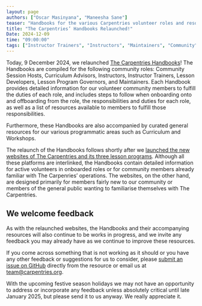 ```yaml
---
layout: page
authors: ["Oscar Masinyana", "Maneesha Sane"]
teaser: "Handbooks for the various Carpentries volunteer roles and resources are relaunched today!"
title: "The Carpentries’ Handbooks Relaunched!"
Date: 2024-12-09
time: "09:00:00"
tags: ["Instructor Trainers", "Instructors", "Maintainers", "Community", "Handbook"]
---
```


Today, 9 December 2024, we relaunched [The Carpentries Handbooks](https://docs.carpentries.org/)! The Handbooks are compiled for the following community roles: Community Session Hosts, Curriculum Advisors, Instructors, Instructor Trainers, Lesson Developers, Lesson Program Governors, and Maintainers. Each Handbook provides detailed information for our volunteer community members to fulfill the duties of each role, and includes steps to follow when onboarding onto and offboarding from the role, the responsibilities and duties for each role, as well as a list of resources available to members to fulfill those responsibilities. 

Furthermore, these Handbooks are also accompanied by curated general resources for our various programmatic areas such as Curriculum and Workshops. 

The relaunch of the Handbooks follows shortly after we [launched the new websites of The Carpentries and its three lesson programs](https://carpentries.org/blog/2024/11/the-carpentries-websites-relaunched/). Although all these platforms are interlinked, the Handbooks contain detailed information for active volunteers in onboarded roles or for community members already familiar with The Carpenries’ operations. The websites, on the other hand, are designed primarily for members fairly new to our community or members of the general public wanting to familiarise themselves with The Carpentries. 

## We welcome feedback
As with the relaunched websites, the Handbooks and their accompanying resources will also continue to be works in progress, and we invite any feedback you may already have as we continue to improve these resources. 

If you come across something that is not working as it should or you have any other feedback or suggestions for us to consider, please [submit an issue on GitHub](https://github.com/carpentries/docs.carpentries.org) directly from the resource or email us at [team@carpentries.org](mailto:team@carpentries.org).  

With the upcoming festive season holidays we may not have an opportunity to address or incorporate any feedback unless absolutely critical until late January 2025, but please send it to us anyway. We really appreciate it. 

